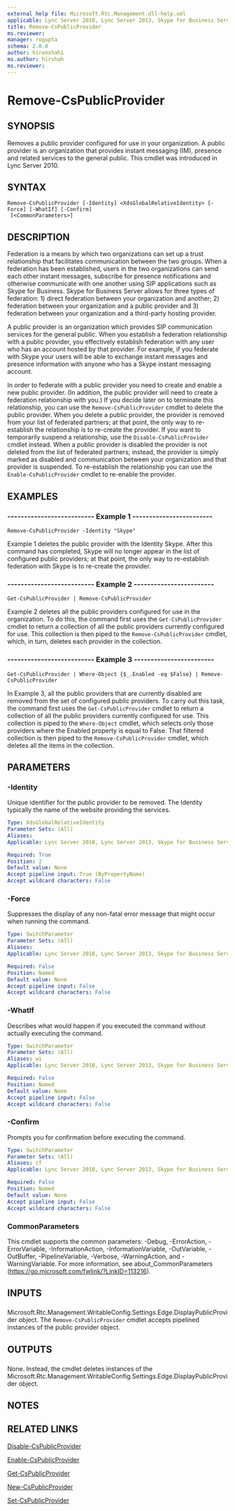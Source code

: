 ```yaml
---
external help file: Microsoft.Rtc.Management.dll-help.xml
applicable: Lync Server 2010, Lync Server 2013, Skype for Business Server 2015, Skype for Business Server 2019
title: Remove-CsPublicProvider
ms.reviewer: 
manager: rogupta
schema: 2.0.0
author: hirenshah1
ms.author: hirshah
ms.reviewer:
---
```


# Remove-CsPublicProvider

## SYNOPSIS
Removes a public provider configured for use in your organization.
A public provider is an organization that provides instant messaging (IM), presence and related services to the general public.
This cmdlet was introduced in Lync Server 2010.


## SYNTAX

```
Remove-CsPublicProvider [-Identity] <XdsGlobalRelativeIdentity> [-Force] [-WhatIf] [-Confirm]
 [<CommonParameters>]
```

## DESCRIPTION
Federation is a means by which two organizations can set up a trust relationship that facilitates communication between the two groups.
When a federation has been established, users in the two organizations can send each other instant messages, subscribe for presence notifications and otherwise communicate with one another using SIP applications such as Skype for Business.
Skype for Business Server allows for three types of federation: 1) direct federation between your organization and another; 2) federation between your organization and a public provider and 3) federation between your organization and a third-party hosting provider.

A public provider is an organization which provides SIP communication services for the general public.
When you establish a federation relationship with a public provider, you effectively establish federation with any user who has an account hosted by that provider.
For example, if you federate with Skype your users will be able to exchange instant messages and presence information with anyone who has a Skype instant messaging account.

In order to federate with a public provider you need to create and enable a new public provider.
(In addition, the public provider will need to create a federation relationship with you.) If you decide later on to terminate this relationship, you can use the `Remove-CsPublicProvider` cmdlet to delete the public provider.
When you delete a public provider, the provider is removed from your list of federated partners; at that point, the only way to re-establish the relationship is to re-create the provider.
If you want to temporarily suspend a relationship, use the `Disable-CsPublicProvider` cmdlet instead.
When a public provider is disabled the provider is not deleted from the list of federated partners; instead, the provider is simply marked as disabled and communication between your organization and that provider is suspended.
To re-establish the relationship you can use the `Enable-CsPublicProvider` cmdlet to re-enable the provider.


## EXAMPLES

### -------------------------- Example 1 ------------------------
```
Remove-CsPublicProvider -Identity "Skype"
```

Example 1 deletes the public provider with the Identity Skype.
After this command has completed, Skype will no longer appear in the list of configured public providers; at that point, the only way to re-establish federation with Skype is to re-create the provider.


### -------------------------- Example 2 ------------------------
```
Get-CsPublicProvider | Remove-CsPublicProvider
```

Example 2 deletes all the public providers configured for use in the organization.
To do this, the command first uses the `Get-CsPublicProvider` cmdlet to return a collection of all the public providers currently configured for use.
This collection is then piped to the `Remove-CsPublicProvider` cmdlet, which, in turn, deletes each provider in the collection.


### -------------------------- Example 3 ------------------------
```
Get-CsPublicProvider | Where-Object {$_.Enabled -eq $False} | Remove-CsPublicProvider
```

In Example 3, all the public providers that are currently disabled are removed from the set of configured public providers.
To carry out this task, the command first uses the `Get-CsPublicProvider` cmdlet to return a collection of all the public providers currently configured for use.
This collection is piped to the `Where-Object` cmdlet, which selects only those providers where the Enabled property is equal to False.
That filtered collection is then piped to the `Remove-CsPublicProvider` cmdlet, which deletes all the items in the collection.


## PARAMETERS

### -Identity
Unique identifier for the public provider to be removed.
The Identity typically the name of the website providing the services.


```yaml
Type: XdsGlobalRelativeIdentity
Parameter Sets: (All)
Aliases: 
Applicable: Lync Server 2010, Lync Server 2013, Skype for Business Server 2015, Skype for Business Server 2019

Required: True
Position: 2
Default value: None
Accept pipeline input: True (ByPropertyName)
Accept wildcard characters: False
```

### -Force
Suppresses the display of any non-fatal error message that might occur when running the command.

```yaml
Type: SwitchParameter
Parameter Sets: (All)
Aliases: 
Applicable: Lync Server 2010, Lync Server 2013, Skype for Business Server 2015, Skype for Business Server 2019

Required: False
Position: Named
Default value: None
Accept pipeline input: False
Accept wildcard characters: False
```

### -WhatIf
Describes what would happen if you executed the command without actually executing the command.

```yaml
Type: SwitchParameter
Parameter Sets: (All)
Aliases: wi
Applicable: Lync Server 2010, Lync Server 2013, Skype for Business Server 2015, Skype for Business Server 2019

Required: False
Position: Named
Default value: None
Accept pipeline input: False
Accept wildcard characters: False
```

### -Confirm
Prompts you for confirmation before executing the command.

```yaml
Type: SwitchParameter
Parameter Sets: (All)
Aliases: cf
Applicable: Lync Server 2010, Lync Server 2013, Skype for Business Server 2015, Skype for Business Server 2019

Required: False
Position: Named
Default value: None
Accept pipeline input: False
Accept wildcard characters: False
```

### CommonParameters
This cmdlet supports the common parameters: -Debug, -ErrorAction, -ErrorVariable, -InformationAction, -InformationVariable, -OutVariable, -OutBuffer, -PipelineVariable, -Verbose, -WarningAction, and -WarningVariable. For more information, see about_CommonParameters (https://go.microsoft.com/fwlink/?LinkID=113216).

## INPUTS

###  
Microsoft.Rtc.Management.WritableConfig.Settings.Edge.DisplayPublicProvider object.
The `Remove-CsPublicProvider` cmdlet accepts pipelined instances of the public provider object.

## OUTPUTS

###  
None.
Instead, the cmdlet deletes instances of the Microsoft.Rtc.Management.WritableConfig.Settings.Edge.DisplayPublicProvider object.

## NOTES

## RELATED LINKS

[Disable-CsPublicProvider](Disable-CsPublicProvider.md)

[Enable-CsPublicProvider](Enable-CsPublicProvider.md)

[Get-CsPublicProvider](Get-CsPublicProvider.md)

[New-CsPublicProvider](New-CsPublicProvider.md)

[Set-CsPublicProvider](Set-CsPublicProvider.md)

